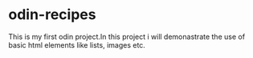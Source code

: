 # odin-recipes
This is my first odin project.In this project i will demonastrate the use of basic html  elements like lists, images etc.